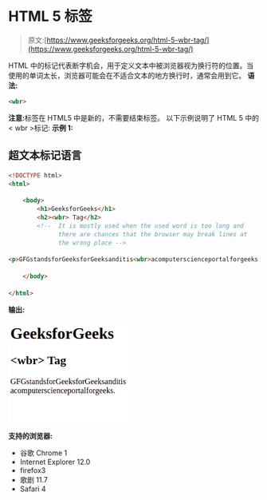 # HTML 5 <wbr>标签

> 原文:[https://www.geeksforgeeks.org/html-5-wbr-tag/](https://www.geeksforgeeks.org/html-5-wbr-tag/)

HTML 中的<wbr>标记代表断字机会，用于定义文本中被浏览器视为换行符的位置。当使用的单词太长，浏览器可能会在不适合文本的地方换行时，通常会用到它。
**语法:**

```html
<wbr>
```

**注意:**<wbr>标签在 HTML5 中是新的，不需要结束标签。
以下示例说明了 HTML 5 中的< wbr >标记:
**示例 1:**

## 超文本标记语言

```html
<!DOCTYPE html>
<html>

    <body>
        <h1>GeeksforGeeks</h1>
        <h2><wbr> Tag</h2>
        <!--  It is mostly used when the used word is too long and
              there are chances that the browser may break lines at
              the wrong place -->

<p>GFGstandsforGeeksforGeeksanditis<wbr>acomputerscienceportalforgeeks.</p>

    </body>

</html>                   
```

**输出:**

![](img/c14d027eb20d1518adda571873fce12e.png)

**支持的浏览器:**

*   谷歌 Chrome 1
*   Internet Explorer 12.0
*   firefox3
*   歌剧 11.7
*   Safari 4